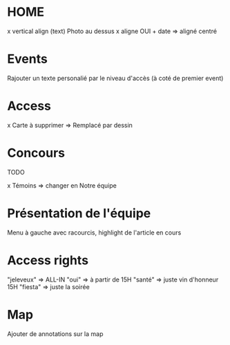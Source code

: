 # HOME
x vertical align (text) Photo au dessus
x aligne OUI + date => aligné centré

# Events
Rajouter un texte personalié par le niveau d'accès (à coté de premier event)

# Access
x Carte à supprimer => Remplacé par dessin

# Concours
TODO

x Témoins => changer en Notre équipe

# Présentation de l'équipe
Menu à gauche avec racourcis, highlight de l'article en cours

# Access rights
"jeleveux" => ALL-IN
"oui" => à partir de 15H
"santé" => juste vin d'honneur 15H
"fiesta" => juste la soirée

# Map
Ajouter de annotations sur la map



